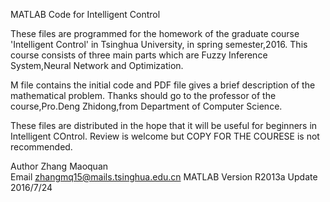 MATLAB Code for Intelligent Control

These files are programmed for the homework of the graduate course 'Intelligent Control' in Tsinghua University, in spring semester,2016.
This course consists of three main parts which are Fuzzy Inference System,Neural Network and Optimization.

M file contains the initial code and PDF file gives a brief description of the mathematical problem.
Thanks should go to the professor of the course,Pro.Deng Zhidong,from Department of Computer Science.

These files are distributed in the hope that it will be useful for beginners in Intelligent COntrol. 
Review is welcome but COPY FOR THE COURESE is not recommended.

Author Zhang Maoquan    
Email  zhangmq15@mails.tsinghua.edu.cn
MATLAB Version  R2013a
Update 2016/7/24

